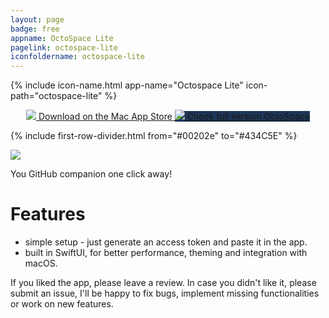 ```yaml
---
layout: page
badge: free
appname: OctoSpace Lite
pagelink: octospace-lite
iconfoldername: octospace-lite
---
```


<div class="row first-row" markdown="0">

{% include icon-name.html app-name="Octospace Lite" icon-path="octospace-lite" %}

<p align="center">
  <a class="appstore-badge" href="https://apps.apple.com/ca/app/octospace-lite/id6476446051?mt=12?mt=12&amp;itsct=apps_box_badge&amp;itscg=30200">
    <img class="appstore-badge__icon" src="{{ site.url | append: site.baseurl}}/assets/img/badges/apple.svg">
    <span class="appstore-badge__text">Download on the</span>
    <span class="appstore-badge__storename">Mac App Store</span>
  </a>

  <a class="appstore-badge internal-link" style="background-color:#1d3557" href="#octospace">
    <img class="appstore-badge__icon" src="{{ site.url | append: site.baseurl}}/assets/img/main-logo/menubar-apps-logo.png">
    <span class="appstore-badge__text">Check full version</span>
    <span class="appstore-badge__storename">OctoSpace</span>
  </a>
</p>
</div>

{% include first-row-divider.html from="#00202e" to="#434C5E" %}

<div class="row second-row">
  <div class="col m8 offset-m2">
  <img class="rounded-corners" src="{{ site.url | append: site.baseurl}}/assets/img/screenshots/octospace-lite/octospace-lite-1.png">
  
You GitHub companion one click away!    

# Features

  - simple setup - just generate an access token and paste it in the app.
  - built in SwiftUI, for better performance, theming and integration with macOS.

If you liked the app, please leave a review. In case you didn't like it, please submit an issue, I'll be happy to fix bugs, implement missing functionalities or work on new features. 
</div>
</div>
